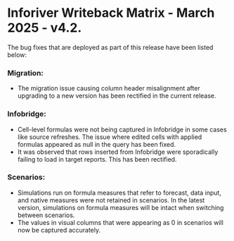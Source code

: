 # Inforiver Writeback Matrix - March 2025 - v4.2.

The bug fixes that are deployed as part of this release have been listed below:

### Migration:

* The migration issue causing column header misalignment after upgrading to a new version has been rectified in the current release.

### Infobridge:

* Cell-level formulas were not being captured in Infobridge in some cases like source refreshes. The issue where edited cells with applied formulas appeared as null in the query has been fixed.
* It was observed that rows inserted from Infobridge were sporadically failing to load in target reports. This has been rectified.

### Scenarios:

* Simulations run on formula measures that refer to forecast, data input, and native measures were not retained in scenarios. In the latest version,  &#x20;simulations on formula measures will be intact when switching between scenarios.
* The values in visual columns that were appearing as 0 in scenarios will now be captured accurately.
